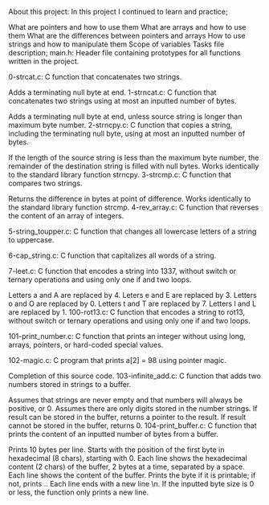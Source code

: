 
About this project:
In this project I continued to learn and practice;

What are pointers and how to use them
What are arrays and how to use them
What are the differences between pointers and arrays
How to use strings and how to manipulate them
Scope of variables
Tasks file description;
main.h: Header file containing prototypes for all functions written in the project.

0-strcat.c: C function that concatenates two strings.

Adds a terminating null byte at end.
1-strncat.c: C function that concatenates two strings using at most an inputted number of bytes.

Adds a terminating null byte at end, unless source string is longer than maximum byte number.
2-strncpy.c: C function that copies a string, including the terminating null byte, using at most an inputted number of bytes.

If the length of the source string is less than the maximum byte number, the remainder of the destination string is filled with null bytes.
Works identically to the standard library function strncpy.
3-strcmp.c: C function that compares two strings.

Returns the difference in bytes at point of difference.
Works identically to the standard library function strcmp.
4-rev_array.c: C function that reverses the content of an array of integers.

5-string_toupper.c: C function that changes all lowercase letters of a string to uppercase.

6-cap_string.c: C function that capitalizes all words of a string.

7-leet.c: C function that encodes a string into 1337, without switch or ternary operations and using only one if and two loops.

Letters a and A are replaced by 4.
Leters e and E are replaced by 3.
Letters o and O are replaced by 0.
Letters t and T are replaced by 7.
Letters l and L are replaced by 1.
100-rot13.c: C function that encodes a string to rot13, without switch or ternary operations and using only one if and two loops.

101-print_number.c: C function that prints an integer without using long, arrays, pointers, or hard-coded special values.

102-magic.c: C program that prints a[2] = 98 using pointer magic.

Completion of this source code.
103-infinite_add.c: C function that adds two numbers stored in strings to a buffer.

Assumes that strings are never empty and that numbers will always be positive, or 0.
Assumes there are only digits stored in the number strings.
If result can be stored in the buffer, returns a pointer to the result.
If result cannot be stored in the buffer, returns 0.
104-print_buffer.c: C function that prints the content of an inputted number of bytes from a buffer.

Prints 10 bytes per line.
Starts with the position of the first byte in hexadecimal (8 chars), starting with 0.
Each line shows the hexadecimal content (2 chars) of the buffer, 2 bytes at a time, separated by a space.
Each line shows the content of the buffer. Prints the byte if it is printable; if not, prints ..
Each line ends with a new line \n.
If the inputted byte size is 0 or less, the function only prints a new line.
